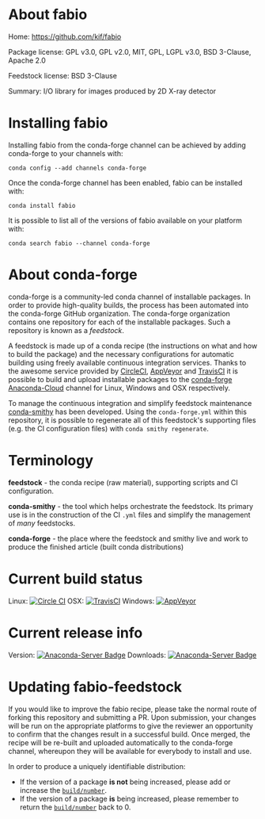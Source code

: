 About fabio
===========

Home: https://github.com/kif/fabio

Package license: GPL v3.0, GPL v2.0, MIT, GPL, LGPL v3.0, BSD 3-Clause, Apache 2.0

Feedstock license: BSD 3-Clause

Summary: I/O library for images produced by 2D X-ray detector



Installing fabio
================

Installing fabio from the conda-forge channel can be achieved by adding conda-forge to your channels with:

```
conda config --add channels conda-forge
```

Once the conda-forge channel has been enabled, fabio can be installed with:

```
conda install fabio
```

It is possible to list all of the versions of fabio available on your platform with:

```
conda search fabio --channel conda-forge
```


About conda-forge
=================

conda-forge is a community-led conda channel of installable packages.
In order to provide high-quality builds, the process has been automated into the
conda-forge GitHub organization. The conda-forge organization contains one repository 
for each of the installable packages. Such a repository is known as a *feedstock*.

A feedstock is made up of a conda recipe (the instructions on what and how to build
the package) and the necessary configurations for automatic building using freely
available continuous integration services. Thanks to the awesome service provided by
[CircleCI](https://circleci.com/), [AppVeyor](http://www.appveyor.com/)
and [TravisCI](https://travis-ci.org/) it is possible to build and upload installable
packages to the [conda-forge](https://anaconda.org/conda-forge)
[Anaconda-Cloud](http://docs.anaconda.org/) channel for Linux, Windows and OSX respectively.

To manage the continuous integration and simplify feedstock maintenance
[conda-smithy](http://github.com/conda-forge/conda-smithy) has been developed.
Using the ``conda-forge.yml`` within this repository, it is possible to regenerate all of
this feedstock's supporting files (e.g. the CI configuration files) with ``conda smithy regenerate``.


Terminology
===========

**feedstock** - the conda recipe (raw material), supporting scripts and CI configuration.

**conda-smithy** - the tool which helps orchestrate the feedstock.
                   Its primary use is in the construction of the CI ``.yml`` files
                   and simplify the management of *many* feedstocks.

**conda-forge** - the place where the feedstock and smithy live and work to
                  produce the finished article (built conda distributions)

Current build status
====================

Linux: [![Circle CI](https://circleci.com/gh/conda-forge/fabio-feedstock.svg?style=svg)](https://circleci.com/gh/conda-forge/fabio-feedstock)
OSX: [![TravisCI](https://travis-ci.org/conda-forge/fabio-feedstock.svg?branch=master)](https://travis-ci.org/conda-forge/fabio-feedstock) 
Windows: [![AppVeyor](https://ci.appveyor.com/api/projects/status/github/conda-forge/fabio-feedstock?svg=True)](https://ci.appveyor.com/project/conda-forge/fabio-feedstock/branch/master)

Current release info
====================
Version: [![Anaconda-Server Badge](https://anaconda.org/conda-forge/fabio/badges/version.svg)](https://anaconda.org/conda-forge/fabio)
Downloads: [![Anaconda-Server Badge](https://anaconda.org/conda-forge/fabio/badges/downloads.svg)](https://anaconda.org/conda-forge/fabio)


Updating fabio-feedstock
========================

If you would like to improve the fabio recipe, please take the normal
route of forking this repository and submitting a PR. Upon submission, your changes will
be run on the appropriate platforms to give the reviewer an opportunity to confirm that the
changes result in a successful build. Once merged, the recipe will be re-built and uploaded
automatically to the conda-forge channel, whereupon they will be available for everybody to
install and use.

In order to produce a uniquely identifiable distribution:
 * If the version of a package **is not** being increased, please add or increase
   the [``build/number``](http://conda.pydata.org/docs/building/meta-yaml.html#build-number-and-string). 
 * If the version of a package **is** being increased, please remember to return
   the [``build/number``](http://conda.pydata.org/docs/building/meta-yaml.html#build-number-and-string)
   back to 0.
